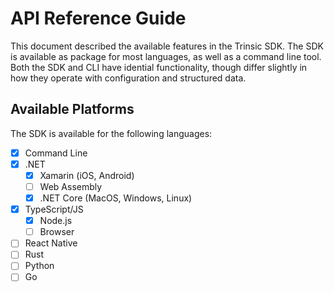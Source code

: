 # API Reference Guide

This document described the available features in the Trinsic SDK. The SDK is available as package for most languages, as well as a command line tool. Both the SDK and CLI have idential functionality, though differ slightly in how they operate with configuration and structured data.

## Available Platforms

The SDK is available for the following languages:

- [x] Command Line
- [x] .NET
    - [x] Xamarin (iOS, Android)
    - [ ] Web Assembly
    - [x] .NET Core (MacOS, Windows, Linux)
- [x] TypeScript/JS
    - [x] Node.js
    - [ ] Browser
- [ ] React Native
- [ ] Rust
- [ ] Python
- [ ] Go